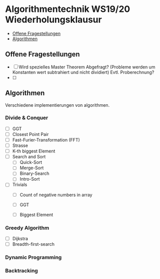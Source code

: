 
# Algorithmentechnik WS19/20 Wiederholungsklausur


- [Offene Fragestellungen](#Offene-Fragestellungen)
- [Algorithmen](#Algorithmen)


## Offene Fragestellungen

- [ ]  Wird spezielles Master Theorem Abgefragt? (Probleme werden um Konstanten wert subtrahiert und nicht dividiert) Evtl. Proberechnung?
- [ ] 

## Algorithmen
Verschiedene implementierungen von algorithmen.


### Divide & Conquer

- [ ] GGT
- [ ] Closest Point Pair
- [ ] Fast-Furier-Transformation (FFT)
- [ ] Strasse
- [ ] K-th biggest Element
- [ ] Search and Sort
    - [ ] Quick-Sort
    - [ ] Merge-Sort
    - [ ] Binary-Search
    - [ ] Intro-Sort
- [ ]  Trivials
    - [ ] Count of negative numbers in array
    - [ ] GGT
    - [ ] Biggest Element
    

### Greedy Algorithm
- [ ] Dijkstra
- [ ] Breadth-first-search

### Dynamic Programming

### Backtracking

 

